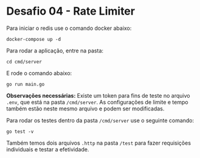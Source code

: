 # Desafio 04 - Rate Limiter

Para iniciar o redis use o comando docker abaixo:

```
docker-compose up -d
```

Para rodar a aplicação, entre na pasta:

```
cd cmd/server
```

E rode o comando abaixo:

```
go run main.go
```

**Observações necessárias:** Existe um token para fins de teste no arquivo `.env`, que está na pasta `/cmd/server`.
As configurações de limite e tempo também estão neste mesmo arquivo e podem ser modificadas.

Para rodar os testes dentro da pasta `/cmd/server` use o seguinte comando:

```
go test -v
```

Também temos dois arquivos `.http` na pasta `/test` para fazer requisições individuais e testar a efetividade.
